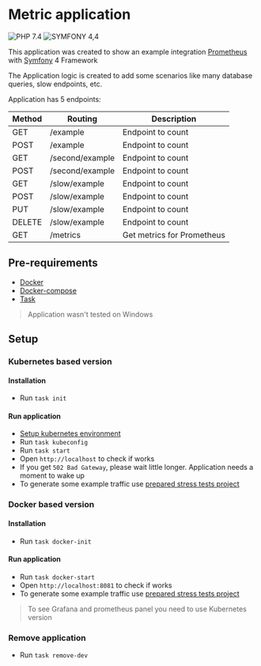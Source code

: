 # Metric application
![PHP 7.4](https://img.shields.io/badge/PHP-7.4-green)
![SYMFONY 4,4](https://img.shields.io/badge/SYMFONY-4.4-green)

This application was created to show an example integration [Prometheus](http://prometheus.io) with [Symfony](https://symfony.com/) 4 Framework

The Application logic is created to add some scenarios like many database queries, slow endpoints, etc.

Application has 5 endpoints:

| Method | Routing         | Description                |
|--------|-----------------|----------------------------|
| GET    | /example        | Endpoint to count          |
| POST   | /example        | Endpoint to count          |
| GET    | /second/example | Endpoint to count          |
| POST   | /second/example | Endpoint to count          |
| GET    | /slow/example   | Endpoint to count          |
| POST   | /slow/example   | Endpoint to count          |
| PUT    | /slow/example   | Endpoint to count          |
| DELETE | /slow/example   | Endpoint to count          |
| GET    | /metrics        | Get metrics for Prometheus |

## Pre-requirements

- [Docker](https://www.docker.com/)
- [Docker-compose](https://docs.docker.com/compose/)
- [Task](https://taskfile.dev)
> Application wasn't tested on Windows

## Setup
### Kubernetes based version
#### Installation
- Run `task init`

#### Run application
- [Setup kubernetes environment](/devops/README.md)
- Run `task kubeconfig`
- Run `task start`
- Open `http://localhost` to check if works
- If you get `502 Bad Gateway`, please wait little longer. Application needs a moment to wake up
- To generate some example traffic use [prepared stress tests project](/tests/README.md)

### Docker based version

#### Installation
- Run `task docker-init`

#### Run application
- Run `task docker-start`
- Open `http://localhost:8081` to check if works
- To generate some example traffic use [prepared stress tests project](/tests/README.md)
> To see Grafana and prometheus panel you need to use Kubernetes version

### Remove application
- Run `task remove-dev`
